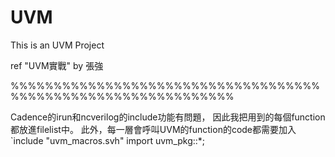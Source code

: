 # UVM
This is an UVM Project

ref 
"UVM實戰" by 張強


%%%%%%%%%%%%%%%%%%%%%%%%%%%%%%%%%%%%%%%%%%%%%%%%%%%%%%%%%%%%%%

Cadence的irun和ncverilog的include功能有問題，
因此我把用到的每個function都放進filelist中。
此外，每一層會呼叫UVM的function的code都需要加入
`include "uvm_macros.svh"
import uvm_pkg::*;
